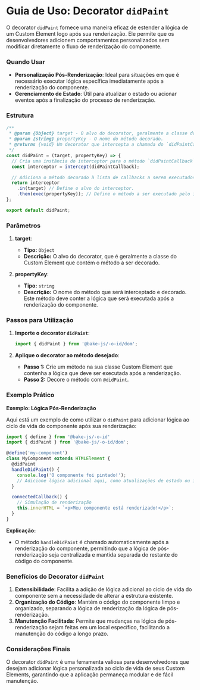 # Guia de Uso: Decorator `didPaint`

O decorator `didPaint` fornece uma maneira eficaz de estender a lógica de um Custom Element logo após sua renderização. Ele permite que os desenvolvedores adicionem comportamentos personalizados sem modificar diretamente o fluxo de renderização do componente.

### Quando Usar

- **Personalização Pós-Renderização**: Ideal para situações em que é necessário executar lógica específica imediatamente após a renderização do componente.
- **Gerenciamento de Estado**: Útil para atualizar o estado ou acionar eventos após a finalização do processo de renderização.

### Estrutura

```javascript
/**
 * @param {Object} target - O alvo do decorator, geralmente a classe do Custom Element.
 * @param {string} propertyKey - O nome do método decorado.
 * @returns {void} Um decorator que intercepta a chamada do `didPaintCallback`.
 */
const didPaint = (target, propertyKey) => {
  // Cria uma instância do interceptor para o método `didPaintCallback`.
  const interceptor = intercept(didPaintCallback);

  // Adiciona o método decorado à lista de callbacks a serem executados.
  return interceptor
    .in(target) // Define o alvo do interceptor.
    .then(exec(propertyKey)); // Define o método a ser executado pelo interceptor.
};

export default didPaint;
```

### Parâmetros

1. **target**:
   - **Tipo:** `Object`
   - **Descrição:** O alvo do decorator, que é geralmente a classe do Custom Element que contém o método a ser decorado.

2. **propertyKey**:
   - **Tipo:** `string`
   - **Descrição:** O nome do método que será interceptado e decorado. Este método deve conter a lógica que será executada após a renderização do componente.

### Passos para Utilização

1. **Importe o decorator `didPaint`**:

   ```javascript
   import { didPaint } from '@bake-js/-o-id/dom';
   ```

2. **Aplique o decorator ao método desejado**:

   - **Passo 1:** Crie um método na sua classe Custom Element que contenha a lógica que deve ser executada após a renderização.
   - **Passo 2:** Decore o método com `@didPaint`.

### Exemplo Prático

**Exemplo: Lógica Pós-Renderização**

Aqui está um exemplo de como utilizar o `didPaint` para adicionar lógica ao ciclo de vida do componente após sua renderização:

```javascript
import { define } from '@bake-js/-o-id'
import { didPaint } from '@bake-js/-o-id/dom';

@define('my-component')
class MyComponent extends HTMLElement {
  @didPaint
  handleDidPaint() {
    console.log('O componente foi pintado!');
    // Adicione lógica adicional aqui, como atualizações de estado ou interações.
  }

  connectedCallback() {
    // Simulação de renderização
    this.innerHTML = `<p>Meu componente está renderizado!</p>`;
  }
}
```

**Explicação:**
- O método `handleDidPaint` é chamado automaticamente após a renderização do componente, permitindo que a lógica de pós-renderização seja centralizada e mantida separada do restante do código do componente.

### Benefícios do Decorator `didPaint`

1. **Extensibilidade**: Facilita a adição de lógica adicional ao ciclo de vida do componente sem a necessidade de alterar a estrutura existente.
2. **Organização do Código**: Mantém o código do componente limpo e organizado, separando a lógica de renderização da lógica de pós-renderização.
3. **Manutenção Facilitada**: Permite que mudanças na lógica de pós-renderização sejam feitas em um local específico, facilitando a manutenção do código a longo prazo.

### Considerações Finais

O decorator `didPaint` é uma ferramenta valiosa para desenvolvedores que desejam adicionar lógica personalizada ao ciclo de vida de seus Custom Elements, garantindo que a aplicação permaneça modular e de fácil manutenção.
